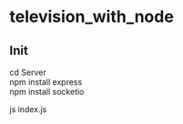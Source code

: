 # television_with_node
## Init
cd Server   
npm install express   
npm install socketio   

js index.js
